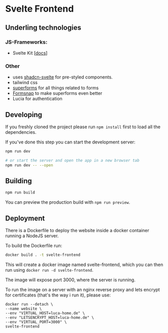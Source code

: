 # Svelte Frontend

## Underling technologies
### JS-Frameworks:
* Svelte Kit \[[docs](https://kit.svelte.dev/docs/introduction)\]
 
### Other
* uses [shadcn-svelte](https://www.shadcn-svelte.com/) for pre-styled components.
* tailwind css
* [superforms](https://superforms.rocks/) for all things related to forms
* [Formsnap](https://formsnap.dev/docs/quick-start) to make superforms even better
* Lucia for authentication

## Developing

If you freshly cloned the project please run `npm install` first to load all the dependencies.

If you've done this step you can start the development server:

```bash
npm run dev

# or start the server and open the app in a new browser tab
npm run dev -- --open
```

## Building


```bash
npm run build
```

You can preview the production build with `npm run preview`.


## Deployment

There is a Dockerfile to deploy the website inside a docker container running a NodeJS server. 

To build the Dockerfile run:

```bash
docker build . -t svelte-frontend
```

This will create a docker image named svelte-frontend, which you can then run using `docker run -d svelte-frontend`.

The image will expose port 3000, where the server is running. 

To run the image on a server with an nginx reverse proxy and lets encrypt for certificates (that's the way i run it),
please use:

```shell
docker run --detach \
--name website \
--env "VIRTUAL_HOST=luca-home.de" \
--env "LETSENCRYPT_HOST=luca-home.de" \
--env "VIRTUAL_PORT=3000" \
svelte-frontend
```